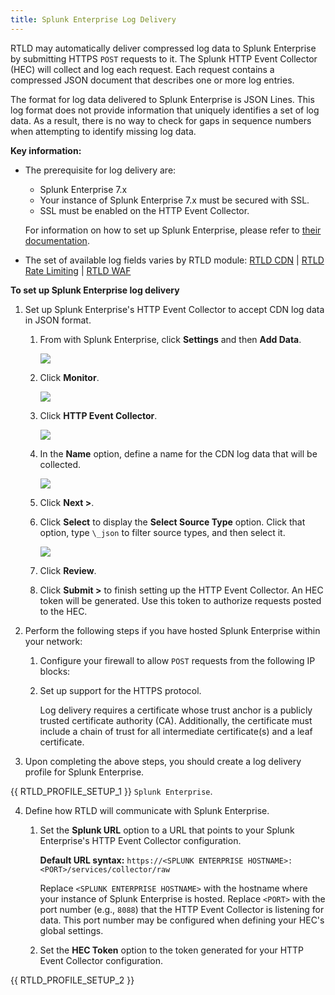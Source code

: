 ```yaml
---
title: Splunk Enterprise Log Delivery
---
```


RTLD may automatically deliver compressed log data to Splunk Enterprise by submitting HTTPS `POST` requests to it. The Splunk HTTP Event Collector (HEC) will collect and log each request. Each request contains a compressed JSON document that describes one or more log entries.

The format for log data delivered to Splunk Enterprise is JSON Lines. This log format does not provide information that uniquely identifies a set of log data. As a result, there is no way to check for gaps in sequence numbers when attempting to identify missing log data.

**Key information:**

-   The prerequisite for log delivery are:
    -   Splunk Enterprise 7.x
    -   Your instance of Splunk Enterprise 7.x must be secured with SSL.
    -   SSL must be enabled on the HTTP Event Collector.
        
    For information on how to set up Splunk Enterprise, please refer to [their documentation](https://docs.splunk.com/Documentation).

-   The set of available log fields varies by RTLD module: [RTLD CDN](/applications/logs/rtld/log_fields_rtld_cdn) | [RTLD Rate Limiting](/applications/logs/rtld/log_fields_rtld_rate_limiting) | [RTLD WAF](/applications/logs/rtld/log_fields_rtld_waf)

**To set up Splunk Enterprise log delivery**

1.  Set up Splunk Enterprise's HTTP Event Collector to accept CDN log data in JSON format.

    1.  From with Splunk Enterprise, click **Settings** and then **Add Data**.

        ![](/images/v7/logs/splunk-1.png?width=500)
        
    3.  Click **Monitor**.
        
        ![](/images/v7/logs/splunk-2.png?width=500)
        
    4.  Click **HTTP Event Collector**.
        
        ![](/images/v7/logs/splunk-3.png?width=500)
        
    5.  In the **Name** option, define a name for the CDN log data that will be collected.
        
        ![](/images/v7/logs/splunk-4.png?width=500)
        
    6.  Click **Next >**.
    7.  Click **Select** to display the **Select Source Type** option. Click that option, type `\_json` to filter source types, and then select it.
        
        ![](/images/v7/logs/splunk-5.png?width=500)
        
    8.  Click **Review**.
    9.  Click **Submit >** to finish setting up the HTTP Event Collector. An HEC token will be generated. Use this token to authorize requests posted to the HEC.

2.  Perform the following steps if you have hosted Splunk Enterprise within your network:
    
    1.  Configure your firewall to allow `POST` requests from the following IP blocks:
        
    2.  Set up support for the HTTPS protocol.
        
        Log delivery requires a certificate whose trust anchor is a publicly trusted certificate authority (CA). Additionally, the certificate must include a chain of trust for all intermediate certificate(s) and a leaf certificate.

3.  Upon completing the above steps, you should create a log delivery profile for Splunk Enterprise.

{{ RTLD_PROFILE_SETUP_1 }} `Splunk Enterprise`.

4.  Define how RTLD will communicate with Splunk Enterprise.

    1.  Set the **Splunk URL** option to a URL that points to your Splunk Enterprise's HTTP Event Collector configuration.
    
        **Default URL syntax:** `https://<SPLUNK ENTERPRISE HOSTNAME>:<PORT>/services/collector/raw`
    
         Replace `<SPLUNK ENTERPRISE HOSTNAME>` with the hostname where your instance of Splunk Enterprise is hosted. Replace `<PORT>` with the port number (e.g., `8088`) that the HTTP Event Collector is listening for data. This port number may be configured when defining your HEC's global settings.

    2.  Set the **HEC Token** option to the token generated for your HTTP Event Collector configuration.

{{ RTLD_PROFILE_SETUP_2 }}

